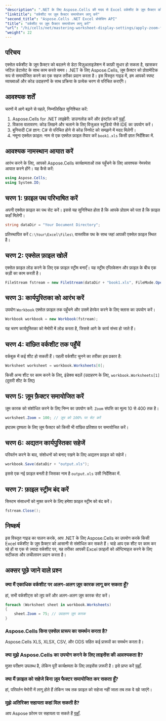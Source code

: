 ```yaml
---
"description": ".NET के लिए Aspose.Cells की मदद से Excel वर्कशीट के ज़ूम फ़ैक्टर को प्रोग्रामेटिक रूप से बदलने का तरीका जानें। अपनी Excel फ़ाइल के विज़ुअलाइज़ेशन को बेहतर बनाने के लिए विस्तृत कोड उदाहरणों वाली हमारी चरण-दर-चरण मार्गदर्शिका का पालन करें।"
"linktitle": "वर्कशीट पर ज़ूम फ़ैक्टर समायोजन लागू करें"
"second_title": "Aspose.Cells .NET Excel प्रोसेसिंग API"
"title": "वर्कशीट पर ज़ूम फ़ैक्टर समायोजन लागू करें"
"url": "/hi/cells/net/mastering-worksheet-display-settings/apply-zoom-factor-adjustments/"
"weight": 22
---
```


## परिचय

एक्सेल वर्कशीट के ज़ूम फ़ैक्टर को बदलने से डेटा विज़ुअलाइज़ेशन में काफ़ी सुधार हो सकता है, खासकर जटिल डेटासेट के साथ काम करते समय। .NET के लिए Aspose.Cells, ज़ूम फ़ैक्टर को प्रोग्रामेटिक रूप से समायोजित करने का एक सहज तरीका प्रदान करता है। इस विस्तृत गाइड में, हम आपको स्पष्ट व्याख्याओं और कोड उदाहरणों के साथ प्रक्रिया के प्रत्येक चरण से परिचित कराएँगे।

## आवश्यक शर्तें  

चरणों में आगे बढ़ने से पहले, निम्नलिखित सुनिश्चित करें:  

1. Aspose.Cells for .NET लाइब्रेरी: डाउनलोड करें और इंस्टॉल करें [यहाँ](https://releases.aspose.com/cells/net/).  
2. विकास वातावरण: कोड लिखने और चलाने के लिए विजुअल स्टूडियो जैसे IDE का उपयोग करें।  
3. बुनियादी C# ज्ञान: C# से परिचित होने से कोड स्निपेट को समझने में मदद मिलेगी।  
4. नमूना एक्सेल फ़ाइल: नाम से एक एक्सेल फ़ाइल तैयार करें `book1.xls` किसी ज्ञात निर्देशिका में.  

## आवश्यक नामस्थान आयात करें  

आरंभ करने के लिए, आपको Aspose.Cells कार्यक्षमताओं तक पहुँचने के लिए आवश्यक नेमस्पेस आयात करने होंगे। यह कैसे करें:  

```csharp
using Aspose.Cells;
using System.IO;
```

## चरण 1: फ़ाइल पथ परिभाषित करें  

अपनी एक्सेल फ़ाइल का पथ सेट करें। इससे यह सुनिश्चित होता है कि आपके प्रोग्राम को पता है कि फ़ाइल कहाँ मिलेगी।  

```csharp
string dataDir = "Your Document Directory";
```

प्रतिस्थापित करें `C:\Your\Excel\Files\` वास्तविक पथ के साथ जहां आपकी एक्सेल फ़ाइल स्थित है।  

## चरण 2: एक्सेल फ़ाइल खोलें  

एक्सेल फ़ाइल लोड करने के लिए एक फ़ाइल स्ट्रीम बनाएँ। यह स्ट्रीम एप्लिकेशन और फ़ाइल के बीच एक कड़ी का काम करती है।  

```csharp
FileStream fstream = new FileStream(dataDir + "book1.xls", FileMode.Open);
```

## चरण 3: कार्यपुस्तिका को आरंभ करें  

उपयोग `Workbook` एक्सेल फ़ाइल तक पहुँचने और उसमें हेरफेर करने के लिए क्लास का उपयोग करें।  

```csharp
Workbook workbook = new Workbook(fstream);
```

यह चरण कार्यपुस्तिका को मेमोरी में लोड करता है, जिससे आगे के कार्य संभव हो जाते हैं।  

## चरण 4: वांछित वर्कशीट तक पहुँचें  

वर्कबुक में कई शीट हो सकती हैं। पहली वर्कशीट चुनने का तरीका इस प्रकार है:  

```csharp
Worksheet worksheet = workbook.Worksheets[0];
```

किसी अन्य शीट पर काम करने के लिए, इंडेक्स बदलें (उदाहरण के लिए, `workbook.Worksheets[1]` (दूसरी शीट के लिए)  

## चरण 5: ज़ूम फ़ैक्टर समायोजित करें  

ज़ूम कारक को संशोधित करने के लिए निम्न का उपयोग करें: `Zoom` संपत्ति का मूल्य 10 से 400 तक है।  

```csharp
worksheet.Zoom = 100; // ज़ूम को 100% पर सेट करें
```

इष्टतम दृश्यता के लिए ज़ूम फैक्टर को किसी भी वांछित प्रतिशत पर समायोजित करें।  

## चरण 6: अद्यतन कार्यपुस्तिका सहेजें  

परिवर्तन करने के बाद, संशोधनों को बनाए रखने के लिए अद्यतन फ़ाइल को सहेजें।  

```csharp
workbook.Save(dataDir + "output.xls");
```

इससे एक नई फ़ाइल बनती है जिसका नाम है `output.xls` उसी निर्देशिका में.  

## चरण 7: फ़ाइल स्ट्रीम बंद करें  

सिस्टम संसाधनों को मुक्त करने के लिए हमेशा फ़ाइल स्ट्रीम को बंद करें।  

```csharp
fstream.Close();
```

## निष्कर्ष  

इस विस्तृत गाइड का पालन करके, आप .NET के लिए Aspose.Cells का उपयोग करके किसी Excel वर्कशीट के ज़ूम फ़ैक्टर को आसानी से संशोधित कर सकते हैं। चाहे आप एक शीट पर काम कर रहे हों या एक से ज़्यादा वर्कशीट पर, यह तरीका आपकी Excel फ़ाइलों को ऑप्टिमाइज़ करने के लिए सटीकता और लचीलापन प्रदान करता है।  


## अक्सर पूछे जाने वाले प्रश्न  

### क्या मैं एकाधिक वर्कशीट पर अलग-अलग ज़ूम कारक लागू कर सकता हूँ?  
हां, सभी वर्कशीट्स को लूप करें और अलग-अलग ज़ूम कारक सेट करें।  

```csharp
foreach (Worksheet sheet in workbook.Worksheets)
{
    sheet.Zoom = 75; // उदाहरण ज़ूम कारक
}
```

### Aspose.Cells किस एक्सेल प्रारूप का समर्थन करता है?  
Aspose.Cells XLS, XLSX, CSV, और ODS सहित कई प्रारूपों का समर्थन करता है।  

### क्या मुझे Aspose.Cells का उपयोग करने के लिए लाइसेंस की आवश्यकता है?  
मुफ़्त परीक्षण उपलब्ध है, लेकिन पूरी कार्यक्षमता के लिए लाइसेंस ज़रूरी है। इसे प्राप्त करें [यहाँ](https://purchase.aspose.com/buy).  

### क्या मैं फ़ाइल को सहेजे बिना ज़ूम फैक्टर समायोजित कर सकता हूँ?  
हां, परिवर्तन मेमोरी में लागू होते हैं लेकिन जब तक फ़ाइल को सहेजा नहीं जाता तब तक वे खो जाएंगे।  

### मुझे अतिरिक्त सहायता कहां मिल सकती है?  
आप Aspose फ़ोरम पर सहायता पा सकते हैं [यहाँ](https://forum.aspose.com/c/cells/9).